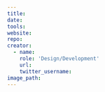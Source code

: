 ```yaml
---
title:
date:
tools:
website:
repo:
creator:
  - name:
    role: 'Design/Development'
    url:
    twitter_username:
image_path:
---
```

